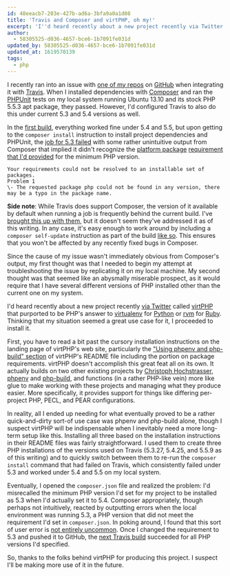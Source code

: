 ```yaml
---
id: 48eeacb7-203e-427b-ad6a-3bfa9a0a1d08
title: 'Travis and Composer and virtPHP, oh my!'
excerpt: 'I''d heard recently about a new project recently via Twitter called virtPHP that purported to be PHP''s answer to virtualenv for Python or rvm for Ruby.'
author:
  - 58305525-d036-4657-bce6-1b7091fe031d
updated_by: 58305525-d036-4657-bce6-1b7091fe031d
updated_at: 1619570139
tags:
  - php
---
```

I recently ran into an issue with [one of my repos](https://github.com/phergie/phergie-irc-event "phergie/phergie-irc-event") on [GitHub](https://github.com "GitHub") when integrating it with [Travis](https://travis-ci.org "Travis CI - Free Hosted Continuous Integration Platform for the Open Source Community"). When I installed dependencies with [Composer](http://getcomposer.org "Composer") and ran the [PHPUnit](http://phpunit.de "PHPUnit") tests on my local system running Ubuntu 13.10 and its stock PHP 5.5.3 apt package, they passed. However, I'd configured Travis to also do this under current 5.3 and 5.4 versions as well.

In the [first build](https://travis-ci.org/phergie/phergie-irc-event/builds/21559759 "Travis CI - Free Hosted Continuous Integration Platform for the Open Source Community"), everything worked fine under 5.4 and 5.5, but upon getting to the `composer install` instruction to install project dependencies and PHPUnit, the [job for 5.3 failed](https://travis-ci.org/phergie/phergie-irc-event/jobs/21559760 "Travis CI - Free Hosted Continuous Integration Platform for the Open Source Community") with some rather unintuitive output from Composer that implied it didn't recognize the [platform package](https://getcomposer.org/doc/02-libraries.md#platform-packages "Composer") [requirement that I'd provided](https://github.com/phergie/phergie-irc-event/blob/328e67939d625a298fbd48bb5302d18218e7e0c5/composer.json#L13 "phergie-irc-event/composer.json at 328e67939d625a298fbd48bb5302d18218e7e0c5 · phergie/phergie-irc-event") for the minimum PHP version.

```none
Your requirements could not be resolved to an installable set of packages.
Problem 1
\- The requested package php could not be found in any version, there may be a typo in the package name.
```

**Side note**: While Travis does support Composer, the version of it available by default when running a job is frequently behind the current build. I've [brought this up with them](https://twitter.com/travisci/status/367261325455814656 "Twitter / travisci: @elazar sorry about that, we’ll ..."), but it doesn't seem they've addressed it as of this writing. In any case, it's easy enough to work around by including a `composer self-update` instruction as part of the build [like so](https://github.com/phergie/phergie-irc-event/blob/328e67939d625a298fbd48bb5302d18218e7e0c5/.travis.yml#L9 "phergie-irc-event/.travis.yml at 328e67939d625a298fbd48bb5302d18218e7e0c5 - phergie/phergie-irc-event"). This ensures that you won't be affected by any recently fixed bugs in Composer.

Since the cause of my issue wasn't immediately obvious from Composer's output, my first thought was that I needed to begin my attempt at troubleshooting the issue by replicating it on my local machine. My second thought was that seemed like an abysmally miserable prospect, as it would require that I have several different versions of PHP installed other than the current one on my system.

I'd heard recently about a new project recently [via Twitter](https://twitter.com/ramsey/status/440923075098714112 "Twitter / ramsey: After a year, we've finally ...") called [virtPHP](http://virtphp.org "virtPHP") that purported to be PHP's answer to [virtualenv](http://www.virtualenv.org "virtualenv") for [Python](https://www.python.org "Welcome to Python.org") or [rvm](https://rvm.io/ "RVM: Ruby Version Manager") for [Ruby](https://www.ruby-lang.org "Ruby Programming Language"). Thinking that my situation seemed a great use case for it, I proceeded to install it.

First, you have to read a bit past the cursory installation instructions on the landing page of virtPHP's web site, particularly the ["Using phpenv and php-build" section](https://github.com/virtphp/virtphp#using-phpenv-and-php-build "virtphp/virtphp") of virtPHP's README file including the portion on package requirements. virtPHP doesn't accomplish this great feat all on its own. It actually builds on two other existing projects by [Christoph Hochstrasser](https://github.com/CHH "CHH (Christoph Hochstrasser)"), [phpenv](https://github.com/CHH/phpenv "CHH/phpenv") and [php-build](https://github.com/CHH/php-build "CHH/php-build"), and functions (in a rather PHP-like vein) more like glue to make working with these projects and managing what they produce easier. More specifically, it provides support for things like differing per-project PHP, PECL, and PEAR configurations.

In reality, all I ended up needing for what eventually proved to be a rather quick-and-dirty sort-of use case was phpenv and php-build alone, though I suspect virtPHP will be indispensable when I inevitably need a more long-term setup like this. Installing all three based on the installation instructions in their README files was fairly straightforward. I used them to create three PHP installations of the versions used on Travis (5.3.27, 5.4.25, and 5.5.9 as of this writing) and to quickly switch between them to re-run the `composer install` command that had failed on Travis, which consistently failed under 5.3 and worked under 5.4 and 5.5 on my local system.

Eventually, I opened the `composer.json` file and realized the problem: I'd misrecalled the minimum PHP version I'd set for my project to be installed as 5.3 when I'd actually set it to 5.4. Composer appropriately, though perhaps not intuitively, reacted by outputting errors when the local environment was running 5.3, a PHP version that did not meet the requirement I'd set in `composer.json`. In poking around, I found that this sort of user error is [not entirely uncommon](http://stackoverflow.com/a/21638887/906821 "Composer: The requested package php could not be found"). Once I changed the requirement to 5.3 and pushed it to GitHub, the [next Travis build](https://travis-ci.org/phergie/phergie-irc-event/builds/21562116 "Travis CI - Free Hosted Continuous Integration Platform for the Open Source Community") succeeded for all PHP versions I'd specified.

So, thanks to the folks behind virtPHP for producing this project. I suspect I'll be making more use of it in the future.